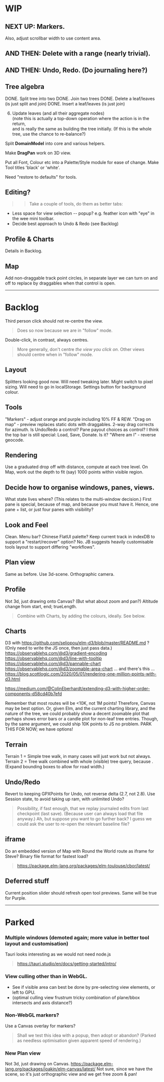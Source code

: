

# WIP

## NEXT UP: Markers.

Also, adjust scrollbar width to use content area.

## AND THEN: Delete with a range (nearly trivial).

## AND THEN: Undo, Redo. (Do journaling here?)

## Tree algebra
DONE. Split tree into two
DONE. Join two trees
DONE. Delete a leaf/leaves (is just split and join)
DONE. Insert a leaf/leaves (is just join)

6. Update leaves (and all their aggregate nodes)   
   (note this is actually a top-down operation where the action is in the return,  
   and is really the same as building the tree initially.
   (If this is the whole tree, use the chance to re-balance?)

Split **DomainModel** into core and various helpers.

Make **DragPan** work on 3D view.

Put all Font, Colour etc into a Palette/Style module for ease of change.
Make Tool titles 'black' or 'white'.

Need "restore to defaults" for tools.

## Editing?
>> Take a couple of tools, do them as better tabs:
 - Less space for view selection -- popup? e.g. feather icon with "eye" in the wee mini toolbar.
 - Decide best approach to Undo & Redo (see Backlog)

## Profile & Charts
Details in Backlog.

## Map
Add non-draggable track point circles, in separate layer we can turn on and off
to replace by draggables when that control is open.

---

# Backlog

Third person click should not re-centre the view.
> Does so now because we are in "follow" mode.

Double-click, in contrast, always centres.
> More generally, don't centre _the view you click on_.
> Other views should centre when in "follow" mode.

## Layout

Splitters looking good now.
Will need tweaking later.
Might switch to pixel sizing.
Will need to go in localStorage.
Settings button for background colour.

## Tools

"Markers" - adjust orange and purple including 10% FF & REW.
"Drag on map" - preview replaces static dots with draggables.
2-way drag corrects for azimuth.
Is Undo/Redo a control?
Pane payout choices as control?
I think the top bar is still special: Load, Save, Donate. Is it?
"Where am I" - reverse geocode.

## Rendering
Use a graduated drop off with distance, compute at each tree level.
On Map, work out the depth to fit (say) 1000 points within visible region.

## Decide how to organise windows, panes, views.
What state lives where? (This relates to the multi-window decision.)
First pane is special, because of map, and because you must have it.
Hence, one pane + list, or just four panes with visibility?

## Look and Feel
Clean.
Menu bar?
Chinese FlatUI palette?
Keep current track in indexDB to support a "restart/recover" option? No.
JB suggests heavily customisable tools layout to support differing "workflows".

## Plan view
Same as before. Use 3d-scene. Orthographic camera.

## Profile
Not 3d, just drawing onto Canvas?
(But what about zoom and pan?)
Altitude change from start, end; trueLength.
> Combine with Charts, by adding the colours, ideally. See below.

## Charts
D3 with https://github.com/seliopou/elm-d3/blob/master/README.md ?
(Only need to write the JS once, then just pass data.)
https://observablehq.com/@d3/gradient-encoding
https://observablehq.com/@d3/line-with-tooltip
https://observablehq.com/@d3/pannable-chart
https://observablehq.com/@d3/zoomable-area-chart
... and there's this ... https://blog.scottlogic.com/2020/05/01/rendering-one-million-points-with-d3.html

https://medium.com/@ColinEberhardt/extending-d3-with-higher-order-components-d58cd40b7efd

Remember that most routes will be <10K, not 1M points!
Therefore, Canvas may be best option.
Or, given Elm, and the current charting library, and the nature of the tree, we could probably
show a decent zoomable plot that perhaps shows error bars or a candle plot for non-leaf tree entries.
Though, by the same argument, we could ship 10K points to JS no problem.
PARK THIS FOR NOW; we have options!

## Terrain
Terrain 1 = Simple tree walk, in many cases will just work but not always.
Terrain 2 = Tree walk combined with whole (visible) tree query, because <loops>.
(Expand bounding boxes to allow for road width.)

## Undo/Redo
Revert to keeping GPXPoints for Undo, not reverse delta (2.7, not 2.8).
Use Session state, to avoid taking up ram, with unlimited Undo?
> Possibility, if fast enough, that we replay journaled edits from last checkpoint (last save).
> (Because user can always load that file anyway.) Ah, but suppose you want to go further back?
> I guess we could ask the user to re-open the relevant baseline file?

## iframe
Do an embedded version of Map with Round the World route as iframe for Steve?
Binary file format for fastest load?
> https://package.elm-lang.org/packages/elm-toulouse/cbor/latest/

## Deferred stuff
Current position slider should refresh open tool previews.
Same will be true for Purple.


---

# Parked

### Multiple windows (demoted again; more value in better tool layout and customisation)
Tauri looks interesting as we would not need node.js
> https://tauri.studio/en/docs/getting-started/intro/

### View culling other than in WebGL.
- See if visible area can best be done by pre-selecting view elements, or left to GPU.
- (optimal culling view frustrum tricky combination of plane/bbox intersects and axis distance?)

### Non-WebGL markers?
Use a Canvas overlay for markers?
> Shall we test this idea with a popup, then adopt or abandon?
(Parked as needless optimisation given apparent speed of rendering.)

### New Plan view
Not 3d, just drawing on Canvas.
https://package.elm-lang.org/packages/joakin/elm-canvas/latest/
Not sure, since we have the scene, so it's just orthographic view and we get free zoom & pan!

